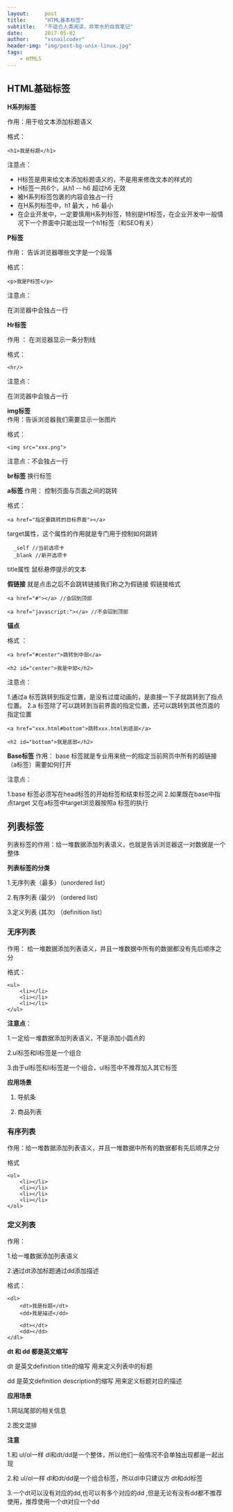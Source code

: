 ```yaml
---
layout:     post
title:      "HTML基本标签"
subtitle:   "不适合人类阅读，非常水的自我笔记"
date:       2017-05-02
author:     "xsnailcoder"
header-img: "img/post-bg-unix-linux.jpg"
tags:
    - HTML5
---
```



## HTML基础标签

**H系列标签**

作用：用于给文本添加标题语义

格式：

    <h1>我是标题</h1> 

注意点：

 * H标签是用来给文本添加标题语义的，不是用来修改文本的样式的
 * H标签一共6个，从h1 -- h6 超过h6 无效
 * 被H系列标签包裹的内容会独占一行
 * 在H系列标签中，h1 最大 ，h6 最小
 * 在企业开发中，一定要慎用H系列标签，特别是H1标签，在企业开发中一般情况下一个界面中只能出现一个h1标签（和SEO有关）


**P标签**

作用： 告诉浏览器哪些文字是一个段落

格式：

    <p>我是P标签</p> 
 
注意点：

在浏览器中会独占一行
    
    
**Hr标签**    

作用 ： 在浏览器显示一条分割线

格式：

    <hr/>
 
注意点：

在浏览器中会独占一行  
    
    
**img标签**  
作用：告诉浏览器我们需要显示一张图片

格式：

    <img src="xxx.png">
    
注意点：不会独占一行
    
    
**br标签** 
换行标签

**a标签** 
作用： 控制页面与页面之间的跳转

格式：

    <a href="指定要跳转的目标界面"></a>


target属性，这个属性的作用就是专门用于控制如何跳转

      _self //当前选项卡
      _blank //新开选项卡
      
title属性 鼠标悬停提示的文本

**假链接**
就是点击之后不会跳转链接我们称之为假链接
假链接格式

	<a href="#"></a> //会回到顶部
	
	<a href="javascript:"></a> //不会回到顶部
	
**锚点** 

格式 ：

	<a href="#center">跳转到中部</a>
	
	<h2 id="center">我是中部</h2>

注意点：

1.通过a 标签跳转到指定位置，是没有过度动画的，是直接一下子就跳转到了指点位置。
2.a 标签除了可以跳转到当前界面的指定位置，还可以跳转到其他页面的指定位置

	<a href="xxx.html#bottom">跳转xxx.html到底部</a>
	
	<h2 id="bottom">我是底部</h2>

**Base标签** 
作用： base 标签就是专业用来统一的指定当前网页中所有的超链接（a标签）需要如何打开

注意点：

1.base 标签必须写在head标签的开始标签和结束标签之间
2.如果既在base中指点target 又在a标签中target浏览器按照a 标签的执行

## 列表标签

列表标签的作用：给一堆数据添加列表语义，也就是告诉浏览器这一对数据是一个整体

**列表标签的分类**

1.无序列表（最多）（unordered list）

2.有序列表 (最少)  （ordered list）

3.定义列表 (其次) （definition list）

### 无序列表
作用： 给一堆数据添加列表语义，并且一堆数据中所有的数据都没有先后顺序之分

格式：

	<ul>
	    <li></li>
	    <li></li>
	    <li></li>
	</ul>

**注意点**：

1.一定给一堆数据添加列表语义，不是添加小圆点的

2.ul标签和li标签是一个组合

3.由于ul标签和li标签是一个组合，ul标签中不推荐加入其它标签


**应用场景**

1. 导航条

2. 商品列表


### 有序列表
作用：给一堆数据添加列表语义，并且一堆数据中所有的数据都有先后顺序之分

格式

	<ol>
	    <li></li>
	    <li></li>
	    <li></li>
	    <li></li>
	</ol>


### 定义列表

作用：

1.给一堆数据添加列表语义

2.通过dt添加标题通过dd添加描述

格式：

	<dl>
	    <dt>我是标题</dt>
	    <dd>我是描述</dd>
	
	    <dt></dt>
	    <dd></dd>
	</dl>


**dt 和 dd 都是英文缩写**

dt 是英文definition title的缩写 用来定义列表中的标题

dd 是英文definition description的缩写 用来定义标题对应的描述


**应用场景**

1.网站尾部的相关信息

2.图文混排

**注意**

1.和 ul/ol一样 dl和dt/dd是一个整体，所以他们一般情况不会单独出现都是一起出现

2.和 ul/ol一样 dl和dt/dd是一个组合标签，所以dl中只建议方 dt和dd标签

3.一个dt可以没有对应的dd,也可以有多个对应的dd ,但是无论有没有dd都不推荐使用，推荐使用一个dt对应一个dd
    

